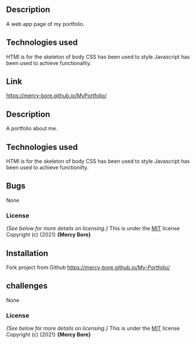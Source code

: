 ## Description
A web app page of my portfolio.
## Technologies used
HTMl is for the skeleton of body
CSS has been used to style
Javascript has been used to achieve functionality.
## Link
https://mercy-bore.github.io/MyPortfolio/
## Description
A  portfolio about me.
## Technologies used
HTMl is for the skeleton of body
CSS has been used to style
Javascript has been used to achieve functionilty.
## Bugs
None
### License
*{See below for more details on licensing.}*
This is under the [MIT](LICENSE) license
Copyright (c) {2021} **{Mercy Bore}**
## Installation
Fork project from Github
https://mercy-bore.github.io/My-Portfolio/
## challenges
None
### License
*{See below for more details on licensing.}*
This is under the [MIT](LICENSE) license
Copyright (c) {2021} **{Mercy Bore}**